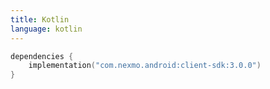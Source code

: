```yaml
---
title: Kotlin
language: kotlin
---
```


```kotlin
dependencies {
    implementation("com.nexmo.android:client-sdk:3.0.0")
}   
```
